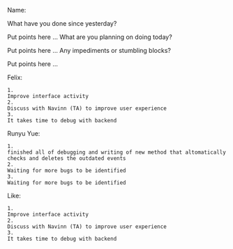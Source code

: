 Name:

What have you done since yesterday?

Put points here ... What are you planning on doing today?

Put points here ... Any impediments or stumbling blocks?

Put points here ...

Felix:
```
1. 
Improve interface activity
2. 
Discuss with Navinn (TA) to improve user experience
3.
It takes time to debug with backend
```

Runyu Yue:
```
1.
finished all of debugging and writing of new method that altomatically checks and deletes the outdated events
2. 
Waiting for more bugs to be identified
3. 
Waiting for more bugs to be identified
```

Like:
```
1. 
Improve interface activity
2. 
Discuss with Navinn (TA) to improve user experience
3.
It takes time to debug with backend
```
